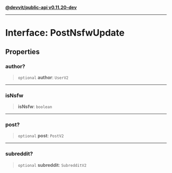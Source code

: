 [**@devvit/public-api v0.11.20-dev**](../../../../README.md)

---

# Interface: PostNsfwUpdate

## Properties

<a id="author"></a>

### author?

> `optional` **author**: `UserV2`

---

<a id="isnsfw"></a>

### isNsfw

> **isNsfw**: `boolean`

---

<a id="post"></a>

### post?

> `optional` **post**: `PostV2`

---

<a id="subreddit"></a>

### subreddit?

> `optional` **subreddit**: `SubredditV2`
